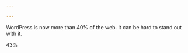 ```yaml
---

---
```


WordPress is now more than 40% of the web. It can be hard to stand out with it. 

<div class="pie" style="--p:43;--c:lightgreen;--b:10px">43%</div>